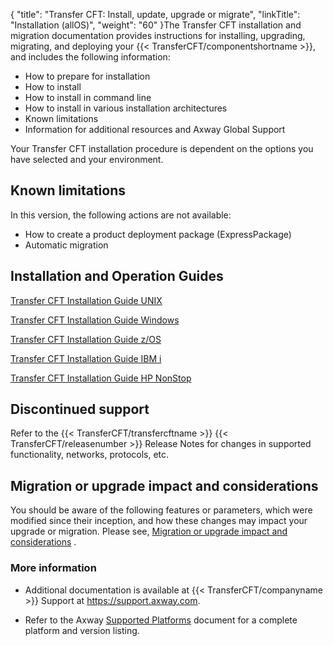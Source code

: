 {
    "title": "Transfer CFT: Install, update, upgrade or migrate",
    "linkTitle": "Installation (allOS)",
    "weight": "60"
}The Transfer CFT installation and migration documentation provides instructions for installing, upgrading, migrating, and deploying your {{< TransferCFT/componentshortname  >}}, and includes the following information:

- How to prepare for installation
- How to install
- How to install in command line
- How to install in various installation architectures
- Known limitations
- Information for additional resources and Axway Global Support

Your Transfer CFT installation procedure is dependent on the options you have selected and your environment.

## Known limitations

In this version, the following actions are not available:

- How to create a product deployment package (ExpressPackage)
- Automatic migration

## Installation and Operation Guides

[Transfer CFT Installation Guide UNIX](unix_install_start_here)

[Transfer CFT Installation Guide Windows](windows_install_start_here)

[Transfer CFT Installation Guide z/OS](https://docs.axway.com/bundle/TransferCFT_38_InstallationGuide_mvs_en_PDF/resource/TransferCFT_InstallationGuide_mvs_en.pdf)

[Transfer CFT Installation Guide IBM i](https://docs.axway.com/bundle/TransferCFT_38_InstallationGuide_os400_en_PDF/resource/TransferCFT_InstallationGuide_os400_en.pdf)

<a href="https://docs.axway.com/bundle/TransferCFT_38_InstallationGuide_HP_NonStop_en_PDF/resource/TransferCFT_InstallationGuide_HP_NonStop_en.pdf" class="buttonstyle">Transfer CFT Installation Guide HP NonStop</a>

## Discontinued support 

Refer to the {{< TransferCFT/transfercftname  >}} {{< TransferCFT/releasenumber  >}} Release Notes for changes in supported functionality, networks, protocols, etc.

<span id="Migratio"></span>

## Migration or upgrade impact and considerations

You should be aware of the following features or parameters, which were modified since their inception, and how these changes may impact your upgrade or migration. Please see, <a href="mig_impact_considerations" class="MCXref xref">Migration or upgrade impact and considerations</a> .

### More information

- Additional documentation is available at {{< TransferCFT/companyname >}} Support at <a href="https://support.axway.com/" class="hyperlink">https://support.axway.com</a>.

<!-- -->

- Refer to the Axway [Supported Platforms](https://docs.axway.com/bundle/Axway_Products_SupportedPlatforms_allOS_en/resource/Axway_Products_SupportedPlatforms_allOS_en.pdf) document for a complete platform and version listing.

 
